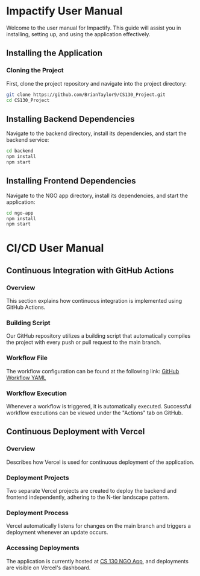 # Impactify User Manual

Welcome to the user manual for Impactify. This guide will assist you in installing, setting up, and using the application effectively.

## Installing the Application

### Cloning the Project

First, clone the project repository and navigate into the project directory:

```bash
git clone https://github.com/BrianTaylor9/CS130_Project.git
cd CS130_Project
```

## Installing Backend Dependencies
Navigate to the backend directory, install its dependencies, and start the backend service:
```bash
cd backend
npm install
npm start
```
## Installing Frontend Dependencies
Navigate to the NGO app directory, install its dependencies, and start the application:
```bash
cd ngo-app
npm install
npm start
```

# CI/CD User Manual

## Continuous Integration with GitHub Actions

### Overview
This section explains how continuous integration is implemented using GitHub Actions.

### Building Script
Our GitHub repository utilizes a building script that automatically compiles the project with every push or pull request to the main branch.

### Workflow File
The workflow configuration can be found at the following link: 
[GitHub Workflow YAML](https://github.com/BrianTaylor9/CS130_Project/blob/main/.github/workflows/node.js.yml)

### Workflow Execution
Whenever a workflow is triggered, it is automatically executed. Successful workflow executions can be viewed under the "Actions" tab on GitHub.

## Continuous Deployment with Vercel

### Overview
Describes how Vercel is used for continuous deployment of the application.

### Deployment Projects
Two separate Vercel projects are created to deploy the backend and frontend independently, adhering to the N-tier landscape pattern.

### Deployment Process
Vercel automatically listens for changes on the main branch and triggers a deployment whenever an update occurs.

### Accessing Deployments
The application is currently hosted at [CS 130 NGO App](https://cs-130-ngo-app.vercel.app/), and deployments are visible on Vercel's dashboard.